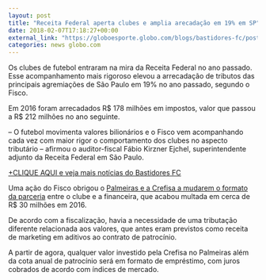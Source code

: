 ```yaml
---
layout: post
title: "Receita Federal aperta clubes e amplia arecadação em 19% em SP"
date: 2018-02-07T17:18:27+00:00
external_link: "https://globoesporte.globo.com/blogs/bastidores-fc/post/2018/02/07/receita-federal-aperta-clubes-e-amplia-arrecadacao-em-19-em-sp.ghtml"
categories: news globo.com
---
```

 
 
 

 
 
 
 

Os clubes de futebol entraram na mira da Receita Federal no ano passado. Esse acompanhamento mais rigoroso elevou a arrecadação de tributos das principais agremiações de São Paulo em 19% no ano passado, segundo o Fisco.

 
 
 

Em 2016 foram arrecadados R$ 178 milhões em impostos, valor que passou a R$ 212 milhões no ano seguinte.

 
 
 

– O futebol movimenta valores bilionários e o Fisco vem acompanhando cada vez com maior rigor o comportamento dos clubes no aspecto tributário – afirmou o auditor-fiscal Fábio Kirzner Ejchel, superintendente adjunto da Receita Federal em São Paulo.

 
 
 

[+CLIQUE AQUI e veja mais notícias do Bastidores FC](http://globoesporte.globo.com/blogs/bastidores-fc/)

 
 
 

Uma ação do Fisco obrigou o [Palmeiras e a Crefisa a mudarem o formato da parceria](https://globoesporte.globo.com/futebol/times/palmeiras/noticia/crefisa-muda-contrato-com-o-palmeiras-e-vai-ajudar-em-salarios-de-lucas-lima.ghtml) entre o clube e a financeira, que acabou multada em cerca de R$ 30 milhões em 2016.

 
 
 

De acordo com a fiscalização, havia a necessidade de uma tributação diferente relacionada aos valores, que antes eram previstos como receita de marketing em aditivos ao contrato de patrocínio.

 
 
 
 

A partir de agora, qualquer valor investido pela Crefisa no Palmeiras além da cota anual de patrocínio será em formato de empréstimo, com juros cobrados de acordo com índices de mercado.

 
 
 
